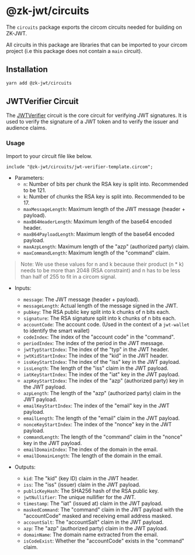 # @zk-jwt/circuits

The `circuits` package exports the circom circuits needed for building on ZK-JWT.

All circuits in this package are libraries that can be imported to your circom project (i.e this package does not contain a `main` circuit).

## Installation

```bash
yarn add @zk-jwt/circuits
```

## JWTVerifier Circuit

The [JWTVerifier](./jwt-verifier-template.circom) circuit is the core circuit for verifying JWT signatures. It is used to verify the signature of a JWT token and to verify the issuer and audience claims.

### Usage

Import to your circuit file like below.

```circom
include "@zk-jwt/circuits/jwt-verifier-template.circom";
```

-   Parameters:
    -   `n`: Number of bits per chunk the RSA key is split into. Recommended to be 121.
    -   `k`: Number of chunks the RSA key is split into. Recommended to be 17.
    -   `maxMessageLength`: Maximum length of the JWT message (header + payload).
    -   `maxB64HeaderLength`: Maximum length of the base64 encoded header.
    -   `maxB64PayloadLength`: Maximum length of the base64 encoded payload.
    -   `maxAzpLength`: Maximum length of the "azp" (authorized party) claim.
    -   `maxCommandLength`: Maximum length of the "command" claim.

> Note: We use these values for n and k because their product (n \* k) needs to be more than 2048 (RSA constraint) and n has to be less than half of 255 to fit in a circom signal.

-   Inputs:

    -   `message`: The JWT message (header + payload).
    -   `messageLength`: Actual length of the message signed in the JWT.
    -   `pubkey`: The RSA public key split into k chunks of n bits each.
    -   `signature`: The RSA signature split into k chunks of n bits each.
    -   `accountCode`: The account code. (Used in the context of a `jwt-wallet` to identify the smart wallet)
    -   `codeIndex`: The index of the "account code" in the "command".
    -   `periodIndex`: The index of the period in the JWT message.
    -   `jwtTypStartIndex`: The index of the "typ" in the JWT header.
    -   `jwtKidStartIndex`: The index of the "kid" in the JWT header.
    -   `issKeyStartIndex`: The index of the "iss" key in the JWT payload.
    -   `issLength`: The length of the "iss" claim in the JWT payload.
    -   `iatKeyStartIndex`: The index of the "iat" key in the JWT payload.
    -   `azpKeyStartIndex`: The index of the "azp" (authorized party) key in the JWT payload.
    -   `azpLength`: The length of the "azp" (authorized party) claim in the JWT payload.
    -   `emailKeyStartIndex`: The index of the "email" key in the JWT payload.
    -   `emailLength`: The length of the "email" claim in the JWT payload.
    -   `nonceKeyStartIndex`: The index of the "nonce" key in the JWT payload.
    -   `commandLength`: The length of the "command" claim in the "nonce" key in the JWT payload.
    -   `emailDomainIndex`: The index of the domain in the email.
    -   `emailDomainLength`: The length of the domain in the email.

-   Outputs:
    -   `kid`: The "kid" (key ID) claim in the JWT header.
    -   `iss`: The "iss" (issuer) claim in the JWT payload.
    -   `publicKeyHash`: The SHA256 hash of the RSA public key.
    -   `jwtNullifier`: The unique nullifier for the JWT.
    -   `timestamp`: The "iat" (issued at) claim in the JWT payload.
    -   `maskedCommand`: The "command" claim in the JWT payload with the "accountCode" masked and receiving email address masked.
    -   `accountSalt`: The "accountSalt" claim in the JWT payload.
    -   `azp`: The "azp" (authorized party) claim in the JWT payload.
    -   `domainName`: The domain name extracted from the email.
    -   `isCodeExist`: Whether the "accountCode" exists in the "command" claim.
